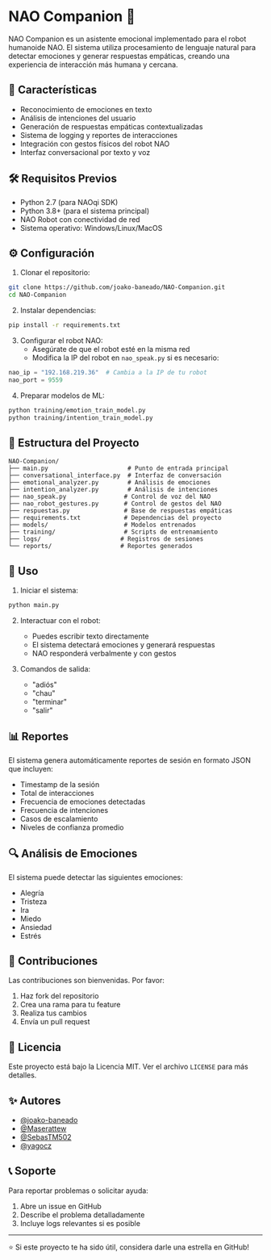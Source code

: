 # NAO Companion 🤖

NAO Companion es un asistente emocional implementado para el robot humanoide NAO. El sistema utiliza procesamiento de lenguaje natural para detectar emociones y generar respuestas empáticas, creando una experiencia de interacción más humana y cercana.

## 🎯 Características

- Reconocimiento de emociones en texto
- Análisis de intenciones del usuario
- Generación de respuestas empáticas contextualizadas
- Sistema de logging y reportes de interacciones
- Integración con gestos físicos del robot NAO
- Interfaz conversacional por texto y voz

## 🛠️ Requisitos Previos

- Python 2.7 (para NAOqi SDK)
- Python 3.8+ (para el sistema principal)
- NAO Robot con conectividad de red
- Sistema operativo: Windows/Linux/MacOS

## ⚙️ Configuración

1. Clonar el repositorio:
```bash
git clone https://github.com/joako-baneado/NAO-Companion.git
cd NAO-Companion
```

2. Instalar dependencias:
```bash
pip install -r requirements.txt
```

3. Configurar el robot NAO:
   - Asegúrate de que el robot esté en la misma red
   - Modifica la IP del robot en `nao_speak.py` si es necesario:
```python
nao_ip = "192.168.219.36"  # Cambia a la IP de tu robot
nao_port = 9559
```

4. Preparar modelos de ML:
```bash
python training/emotion_train_model.py
python training/intention_train_model.py
```

## 📂 Estructura del Proyecto

```
NAO-Companion/
├── main.py                      # Punto de entrada principal
├── conversational_interface.py  # Interfaz de conversación
├── emotional_analyzer.py        # Análisis de emociones
├── intention_analyzer.py        # Análisis de intenciones
├── nao_speak.py                # Control de voz del NAO
├── nao_robot_gestures.py       # Control de gestos del NAO
├── respuestas.py               # Base de respuestas empáticas
├── requirements.txt            # Dependencias del proyecto
├── models/                     # Modelos entrenados
├── training/                   # Scripts de entrenamiento
├── logs/                      # Registros de sesiones
└── reports/                   # Reportes generados
```

## 🚀 Uso

1. Iniciar el sistema:
```bash
python main.py
```

2. Interactuar con el robot:
   - Puedes escribir texto directamente
   - El sistema detectará emociones y generará respuestas
   - NAO responderá verbalmente y con gestos

3. Comandos de salida:
   - "adiós"
   - "chau"
   - "terminar"
   - "salir"

## 📊 Reportes

El sistema genera automáticamente reportes de sesión en formato JSON que incluyen:
- Timestamp de la sesión
- Total de interacciones
- Frecuencia de emociones detectadas
- Frecuencia de intenciones
- Casos de escalamiento
- Niveles de confianza promedio

## 🔍 Análisis de Emociones

El sistema puede detectar las siguientes emociones:
- Alegría
- Tristeza
- Ira
- Miedo
- Ansiedad
- Estrés

## 🤝 Contribuciones

Las contribuciones son bienvenidas. Por favor:
1. Haz fork del repositorio
2. Crea una rama para tu feature
3. Realiza tus cambios
4. Envía un pull request

## 📜 Licencia

Este proyecto está bajo la Licencia MIT. Ver el archivo `LICENSE` para más detalles.

## ✨ Autores

- [@joako-baneado](https://github.com/joako-baneado)
- [@Maserattew](https://github.com/Maserattew)
- [@SebasTM502](https://github.com/SebasTM502)
- [@yagocz](https://github.com/yagocz)

## 📞 Soporte

Para reportar problemas o solicitar ayuda:
1. Abre un issue en GitHub
2. Describe el problema detalladamente
3. Incluye logs relevantes si es posible

---
⭐ Si este proyecto te ha sido útil, considera darle una estrella en GitHub!
